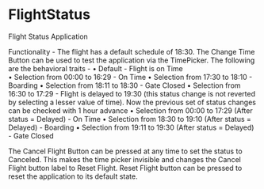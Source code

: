 # FlightStatus
Flight Status Application

Functionality - 
	The flight has a default schedule of 18:30. The Change Time Button can be used to test the application via 	the 	TimePicker. The following are the behavioral traits - 
•	Default - Flight is on Time <br>
•	Selection from 00:00 to 16:29 - On Time
•	Selection from 17:30 to 18:10 - Boarding
•	Selection from 18:11 to 18:30 - Gate Closed
•	Selection from 16:30 to 17:29 - Flight is delayed to 19:30 (this status change is not reverted by selecting a lesser value of time). Now the previous set of status changes can be checked with 1 hour advance
•	Selection from 00:00 to 17:29 (After status = Delayed) - On Time
•	Selection from 18:30 to 19:10 (After status = Delayed) - Boarding
•	Selection from 19:11 to 19:30 (After status = Delayed) - Gate Closed

The Cancel Flight Button can be pressed at any time to set the status to Canceled. This makes the time picker invisible and changes the Cancel Flight button label to Reset Flight. Reset Flight button can be pressed to reset the application to its default state.
